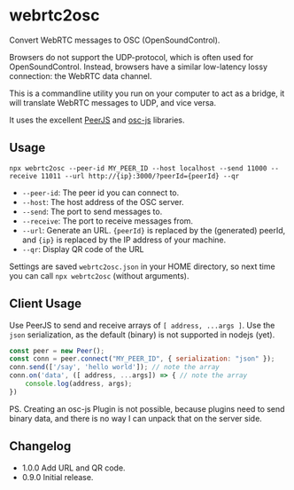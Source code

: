 # webrtc2osc

Convert WebRTC messages to OSC (OpenSoundControl).

Browsers do not support the UDP-protocol, which is often used for OpenSoundControl. Instead, browsers have a similar low-latency lossy connection: the WebRTC data channel.

This is a commandline utility you run on your computer to act as a bridge, it will translate WebRTC messages to UDP, and vice versa.

It uses the excellent [PeerJS](https://peerjs.com/) and [osc-js](https://github.com/adzialocha/osc-js/) libraries.

## Usage

```
npx webrtc2osc --peer-id MY_PEER_ID --host localhost --send 11000 --receive 11011 --url http://{ip}:3000/?peerId={peerId} --qr
```

- `--peer-id`: The peer id you can connect to.
- `--host`: The host address of the OSC server.
- `--send`: The port to send messages to.
- `--receive`: The port to receive messages from.
- `--url`: Generate an URL. `{peerId}` is replaced by the (generated) peerId, and `{ip}` is replaced by the IP address of your machine.
- `--qr`: Display QR code of the URL

Settings are saved `webrtc2osc.json` in your HOME directory, so next time you can call `npx webrtc2osc` (without arguments).

## Client Usage

Use PeerJS to send and receive arrays of `[ address, ...args ]`. Use the `json` serialization, as the default (binary) is not supported in nodejs (yet).

```javascript
const peer = new Peer();
const conn = peer.connect("MY_PEER_ID", { serialization: "json" });
conn.send(['/say', 'hello world']); // note the array
conn.on('data', ([ address, ...args]) => { // note the array
    console.log(address, args);
})
```

PS. Creating an osc-js Plugin is not possible, because plugins need to send binary data, and there is no way I can unpack that on the server side.

## Changelog

- 1.0.0 Add URL and QR code.
- 0.9.0 Initial release.